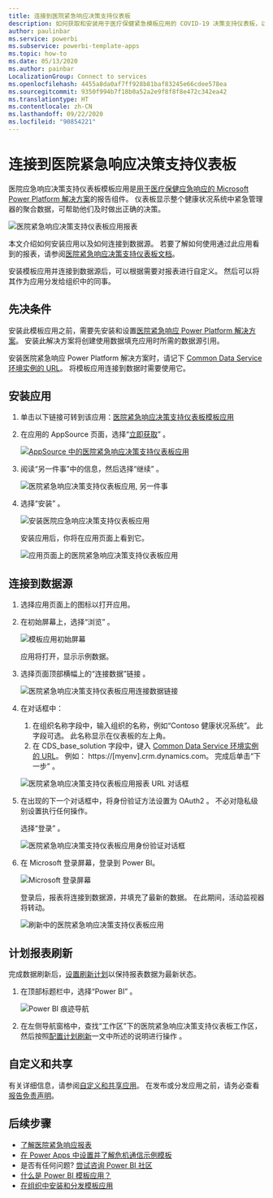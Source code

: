 ```yaml
---
title: 连接到医院紧急响应决策支持仪表板
description: 如何获取和安装用于医疗保健紧急模板应用的 COVID-19 决策支持仪表板，以及如何连接到数据
author: paulinbar
ms.service: powerbi
ms.subservice: powerbi-template-apps
ms.topic: how-to
ms.date: 05/13/2020
ms.author: painbar
LocalizationGroup: Connect to services
ms.openlocfilehash: 4455a8da0af7ff928b81baf83245e66cdee578ea
ms.sourcegitcommit: 9350f994b7f18b0a52a2e9f8f8f8e472c342ea42
ms.translationtype: HT
ms.contentlocale: zh-CN
ms.lasthandoff: 09/22/2020
ms.locfileid: "90854221"
---
```

# <a name="connect-to-the-hospital-emergency-response-decision-support-dashboard"></a>连接到医院紧急响应决策支持仪表板
医院应急响应决策支持仪表板模板应用是[用于医疗保健应急响应的 Microsoft Power Platform 解决方案](https://powerapps.microsoft.com/blog/emergency-response-solution-a-microsoft-power-platform-solution-for-healthcare-emergency-response/)的报告组件。 仪表板显示整个健康状况系统中紧急管理器的聚合数据，可帮助他们及时做出正确的决策。

![医院紧急响应决策支持仪表板应用报表](media/service-connect-to-health-emergency-response/service-health-emergency-response-app-report.png)

本文介绍如何安装应用以及如何连接到数据源。 若要了解如何使用通过此应用看到的报表，请参阅[医院紧急响应决策支持仪表板文档](/powerapps/sample-apps/emergency-response/deploy-configure#view-the-power-bi-dashboard)。

安装模板应用并连接到数据源后，可以根据需要对报表进行自定义。 然后可以将其作为应用分发给组织中的同事。

## <a name="prerequisites"></a>先决条件

安装此模板应用之前，需要先安装和设置[医院紧急响应 Power Platform 解决方案](/powerapps/sample-apps/emergency-response/deploy-configure)。 安装此解决方案将创建使用数据填充应用时所需的数据源引用。

安装医院紧急响应 Power Platform 解决方案时，请记下 [Common Data Service 环境实例的 URL](/powerapps/sample-apps/emergency-response/deploy-configure#publish-the-power-bi-dashboard)。 将模板应用连接到数据时需要使用它。

## <a name="install-the-app"></a>安装应用

1. 单击以下链接可转到该应用：[医院紧急响应决策支持仪表板模板应用](https://aka.ms/AppSource_Hospital_offer)

1. 在应用的 AppSource 页面，选择“[立即获取](https://aka.ms/AppSource_Hospital_offer)”  。

    [![AppSource 中的医院紧急响应决策支持仪表板应用](media/service-connect-to-health-emergency-response/service-health-emergency-response-app-appsource-get-it-now.png)](https://aka.ms/AppSource_Hospital_offer)

1. 阅读“另一件事”中的信息，然后选择“继续”   。

    ![医院紧急响应决策支持仪表板应用, 另一件事](media/service-connect-to-health-emergency-response/service-health-emergency-response-1-more-thing.png)

1. 选择“安装”  。 

    ![安装医院应急响应决策支持仪表板应用](media/service-connect-to-health-emergency-response/service-health-emergency-response-select-install.png)

    安装应用后，你将在应用页面上看到它。

   ![应用页面上的医院紧急响应决策支持仪表板应用](media/service-connect-to-health-emergency-response/service-health-emergency-response-app-apps-page-icon.png)

## <a name="connect-to-data-sources"></a>连接到数据源

1. 选择应用页面上的图标以打开应用。

1. 在初始屏幕上，选择“浏览”  。

   ![模板应用初始屏幕](media/service-connect-to-health-emergency-response/service-health-emergency-response-app-splash-screen.png)

   应用将打开，显示示例数据。

1. 选择页面顶部横幅上的“连接数据”链接  。

   ![医院紧急响应决策支持仪表板应用连接数据链接](media/service-connect-to-health-emergency-response/service-health-emergency-response-app-connect-data.png)

1. 在对话框中：
   1. 在组织名称字段中，输入组织的名称，例如“Contoso 健康状况系统”。 此字段可选。 此名称显示在仪表板的左上角。
   1. 在 CDS_base_solution 字段中，键入 [Common Data Service 环境实例的 URL](/powerapps/sample-apps/emergency-response/deploy-configure#publish-the-power-bi-dashboard)。 例如： https://[myenv].crm.dynamics.com。 完成后单击“下一步”  。

   ![医院紧急响应决策支持仪表板应用报表 URL 对话框](media/service-connect-to-health-emergency-response/service-health-emergency-response-app-url-dialog.png)

1. 在出现的下一个对话框中，将身份验证方法设置为 OAuth2  。 不必对隐私级别设置执行任何操作。

   选择“登录”  。

   ![医院紧急响应决策支持仪表板应用身份验证对话框](media/service-connect-to-health-emergency-response/service-health-emergency-response-app-authentication-dialog.png)

1. 在 Microsoft 登录屏幕，登录到 Power BI。

   ![Microsoft 登录屏幕](media/service-connect-to-health-emergency-response/service-health-emergency-response-app-microsoft-login.png)

   登录后，报表将连接到数据源，并填充了最新的数据。 在此期间，活动监视器将转动。

   ![刷新中的医院紧急响应决策支持仪表板应用](media/service-connect-to-health-emergency-response/service-health-emergency-response-app-refresh-monitor.png)

## <a name="schedule-report-refresh"></a>计划报表刷新

完成数据刷新后，[设置刷新计划](../connect-data/refresh-scheduled-refresh.md)以保持报表数据为最新状态。

1. 在顶部标题栏中，选择“Power BI”  。

   ![Power BI 痕迹导航](media/service-connect-to-health-emergency-response/service-health-emergency-response-app-powerbi-breadcrumb.png)

1. 在左侧导航窗格中，查找“工作区”下的医院紧急响应决策支持仪表板工作区，然后按照[配置计划刷新](../connect-data/refresh-scheduled-refresh.md)一文中所述的说明进行操作  。

## <a name="customize-and-share"></a>自定义和共享

有关详细信息，请参阅[自定义和共享应用](../connect-data/service-template-apps-install-distribute.md#customize-and-share-the-app)。 在发布或分发应用之前，请务必查看[报告免责声明](../create-reports/sample-covid-19-us.md#disclaimers)。

## <a name="next-steps"></a>后续步骤
* [了解医院紧急响应报表](/powerapps/sample-apps/emergency-response/deploy-configure#view-the-power-bi-dashboard)
* [在 Power Apps 中设置并了解危机通信示例模板](/powerapps/maker/canvas-apps/sample-crisis-communication-app)
* 是否有任何问题? [尝试咨询 Power BI 社区](https://community.powerbi.com/)
* [什么是 Power BI 模板应用？](../connect-data/service-template-apps-overview.md)
* [在组织中安装和分发模板应用](../connect-data/service-template-apps-install-distribute.md)